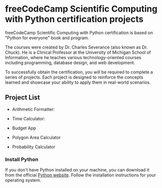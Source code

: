 # freeCodeCamp Scientific Computing with Python certification projects

freeCodeCamp Scientific Computing with Python certification is based on "Python for everyone" book and program.

The courses were created by Dr. Charles Severance (also known as Dr. Chuck). He is a Clinical Professor at the University of Michigan School of Information, where he teaches various technology-oriented courses including programming, database design, and web development.

To successfully obtain the certification, you will be required to complete a series of projects. Each project is designed to reinforce the concepts learned and showcase your ability to apply them in real-world scenarios.

## Project List

* Arithmetic Formatter:

* Time Calculator:

* Budget App

* Polygon Area Calculator

* Probability Calculator

### Install Python

If you don't have Python installed on your machine, you can download it from the official [Python website](https://www.python.org/downloads/). Follow the installation instructions for your operating system.

